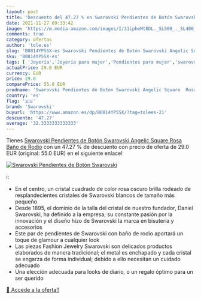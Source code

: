 ```yaml
---
layout: post
title: 'Descuento del 47.27 % en Swarovski Pendientes de Botón Swarovski '
date: 2021-11-27 09:33:42
image: 'https://m.media-amazon.com/images/I/31ipheMt8DL._SL500_._SL400_.jpg'
comments: true
category: ofertas
author: 'tole.es'
slug: 'B0814YP5SX-es Swarovski Pendientes de Botón Swarovski Angelic Square...'
sku: 'B0814YP5SX-es'
tags: [ 'Joyería','Joyería para mujer','Pendientes para mujer','swarovski', ]
actualPrice: 29.0 EUR
currency: EUR
price: 29.0
comparePrice: 55.0 EUR
prodname: 'Swarovski Pendientes de Botón Swarovski Angelic Square  Rosa  Baño de Rodio'
country: 'es'
flag: '🇪🇸'
brand: 'Swarovski'
buyurl: 'https://www.amazon.es/dp/B0814YP5SX/?tag=tolees-21'
descuento: '47.27'
average: '32.3333333333333'
---
```


Tienes [Swarovski Pendientes de Botón Swarovski Angelic Square  Rosa  Baño de Rodio](https://www.amazon.es/dp/B0814YP5SX/?tag=tolees-21) con un 47.27 % de descuento con precio de oferta de 29.0 EUR (original: 55.0 EUR) en el siguiente enlace!

[![Swarovski Pendientes de Botón Swarovski ](https://m.media-amazon.com/images/I/31ipheMt8DL._SL500_._SL400_.jpg)](https://www.amazon.es/dp/B0814YP5SX/?tag=tolees-21)

ℹ️:

- En el centro, un cristal cuadrado de color rosa oscuro brilla rodeado de resplandecientes cristales de Swarovski blancos de tamaño más pequeño
- Desde 1895, el dominio de la talla del cristal de nuestro fundador, Daniel Swarovski, ha definido a la empresa; su constante pasión por la innovación y el diseño hizo de Swarovski la marca en bisutería y accesorios
- Este par de pendientes de Swarovski con baño de rodio aportará un toque de glamour a cualquier look
- Las piezas Fashion Jewelry Swarovski son delicados productos elaborados de manera tradicional; el metal es enchapado y cada cristal se engarza de forma individual; debido a ello necesitan un cuidado adecuado
- Una elección adecuada para looks de diario, o un regalo óptimo para un ser querido

[🛒 Accede a la oferta!!](https://www.amazon.es/dp/B0814YP5SX/?tag=tolees-21)
